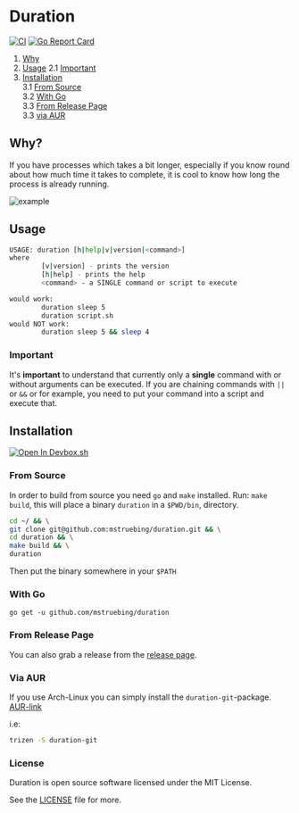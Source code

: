 # Duration

[![CI](https://github.com/mstruebing/duration/actions/workflows/ci.yml/badge.svg)](https://github.com/mstruebing/duration/actions/workflows/ci.yml)
[![Go Report Card](https://goreportcard.com/badge/github.com/mstruebing/duration)](https://goreportcard.com/report/github.com/mstruebing/duration)

1. [Why](#why) 
2. [Usage](#usage) 
2.1 [Important](#important) 
3. [Installation](#installation)  
3.1 [From Source](#from-source)  
3.2 [With Go](#with-go)  
3.3 [From Release Page](#from-release-page)  
3.3 [via AUR](#via-aur)  

## Why?

If you have processes which takes a bit longer, especially if you know round about how much time it takes to complete, it is cool to know how long the process is already running.

![example](https://raw.githubusercontent.com/mstruebing/duration/master/example/example.gif "example")

## Usage

```sh 
USAGE: duration [h|help|v|version|<command>]
where
        [v|version] - prints the version
        [h|help] - prints the help
        <command> - a SINGLE command or script to execute

would work:
        duration sleep 5
        duration script.sh
would NOT work:
        duration sleep 5 && sleep 4
```


### Important

It's __important__ to understand that currently only a __single__  command with or without arguments can be executed. If you are chaining commands with `||` or `&&` or for example, you need to put your command into a script and execute that.

## Installation

[![Open In Devbox.sh](https://jetpack.io/img/devbox/open-in-devbox.svg)](https://devbox.sh/https://github.com/mstruebing/duration)

### From Source

In order to build from source you need `go` and `make` installed.
Run: `make build`, this will place a binary `duration` in a `$PWD/bin`, directory.

```sh 
cd ~/ && \
git clone git@github.com:mstruebing/duration.git && \
cd duration && \
make build && \
duration
```

Then put the binary somewhere in your `$PATH`


### With Go

`go get -u github.com/mstruebing/duration`

### From Release Page

You can also grab a release from the [release page](https://github.com/mstruebing/duration/releases).

### Via AUR

If you use Arch-Linux you can simply install the `duration-git`-package.
[AUR-link](https://aur.archlinux.org/packages/duration-git/)

i.e:

```sh 
trizen -S duration-git 
```

### License

Duration is open source software licensed under the MIT License.

See the [LICENSE](./LICENSE) file for more.
